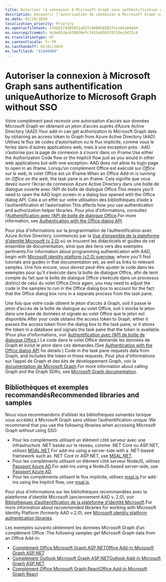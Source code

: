 ```yaml
---
title: Autoriser la connexion à Microsoft Graph sans authentification unique
description: Découvrir l'autorisation de connexion à Microsoft Graph sans authentification unique
ms.date: 01/29/2020
localization_priority: Priority
ms.openlocfilehash: a7dbd1fdd85852a82fcb00050283fece84a04e04
ms.sourcegitcommit: 4c9e02dac6f8030efc7415e699370753ec9415c8
ms.translationtype: HT
ms.contentlocale: fr-FR
ms.lasthandoff: 02/01/2020
ms.locfileid: "41649969"
---
```

# <a name="authorize-to-microsoft-graph-without-sso"></a><span data-ttu-id="6f5eb-103">Autoriser la connexion à Microsoft Graph sans authentification unique</span><span class="sxs-lookup"><span data-stu-id="6f5eb-103">Authorize to Microsoft Graph without SSO</span></span>

<span data-ttu-id="6f5eb-104">Votre complément peut recevoir une autorisation d’accès aux données Microsoft Graph en obtenant un jeton d’accès auprès d’Azure Active Directory (AAD).</span><span class="sxs-lookup"><span data-stu-id="6f5eb-104">Your add-in can get authorization to Microsoft Graph data by obtaining an access token to Graph from Azure Active Directory (AAD).</span></span> <span data-ttu-id="6f5eb-105">Utilisez le flux de codes d’autorisation ou le flux implicite, comme vous le feriez dans d'autres applications web, mais à une exception près : AAD n’autorise pas la page de connexion à s’ouvrir dans un iFrame.</span><span class="sxs-lookup"><span data-stu-id="6f5eb-105">Use either the Authorization Code flow or the Implicit flow just as you would in other web applications but with one exception: AAD does not allow its login page to open in an iframe.</span></span> <span data-ttu-id="6f5eb-106">Lorsqu’un complément Office est exécuté sur *Office sur le web*, le volet Office est un IFrame.</span><span class="sxs-lookup"><span data-stu-id="6f5eb-106">When an Office Add-in is running on *Office on the web*, the task pane is an iframe.</span></span> <span data-ttu-id="6f5eb-107">Cela signifie que vous devez ouvrir l’écran de connexion Azure Active Directory dans une boîte de dialogue ouverte avec l’API de boîte de dialogue Office.</span><span class="sxs-lookup"><span data-stu-id="6f5eb-107">This means you'll need to open the AAD login screen in a dialog box opened with the Office dialog API.</span></span> <span data-ttu-id="6f5eb-108">Cela a un effet sur votre utilisation des bibliothèques d’aide à l’authentification et l’autorisation.</span><span class="sxs-lookup"><span data-stu-id="6f5eb-108">This affects how you use authentication and authorization helper libraries.</span></span> <span data-ttu-id="6f5eb-109">Pour plus d’informations, consultez l'[Authentification avec l’API de boîte de dialogue Office](auth-with-office-dialog-api.md).</span><span class="sxs-lookup"><span data-stu-id="6f5eb-109">For more information, see [Authentication with the Office dialog API](auth-with-office-dialog-api.md).</span></span>

<span data-ttu-id="6f5eb-110">Pour plus d’informations sur la programmation de l’authentification avec Azure Active Directory, commencez par la [Vue d’ensemble de la plateforme d’identité Microsoft (v 2.0)](/azure/active-directory/develop/v2-overview) où se trouvent les didacticiels et guides de cet ensemble de documentation, ainsi que des liens vers des exemples pertinents.</span><span class="sxs-lookup"><span data-stu-id="6f5eb-110">For information about programming authentication with AAD, begin with [Microsoft identity platform (v2.0) overview](/azure/active-directory/develop/v2-overview), where you'll find tutorials and guides in that documentation set, as well as links to relevant samples.</span></span> <span data-ttu-id="6f5eb-111">Une fois encore, vous devrez peut-être ajuster le code dans les exemples pour qu’il s’exécute dans la boîte de dialogue Office, afin de tenir compte du fait que la boîte de dialogue Office s’exécute dans un processus distinct de celui du volet Office.</span><span class="sxs-lookup"><span data-stu-id="6f5eb-111">Once again, you may need to adjust the code in the samples to run in the Office dialog box to account for the fact that the Office dialog box runs in a separate process from the task pane.</span></span>

<span data-ttu-id="6f5eb-112">Une fois que votre code obtient le jeton d’accès à Graph, soit il passe le jeton d’accès de la boîte de dialogue au volet Office, soit il stocke le jeton dans une base de données et signale au volet Office que le jeton est disponible.</span><span class="sxs-lookup"><span data-stu-id="6f5eb-112">After your code obtains the access token to Graph, either it passes the access token from the dialog box to the task pane, or it stores the token in a database and signals the task pane that the token is available.</span></span> <span data-ttu-id="6f5eb-113">(Pour plus d’informations, voir [Authentification avec l’API de boîte de dialogue Office](auth-with-office-dialog-api.md).) Le code dans le volet Office demande les données de Graph et inclut le jeton dans ces demandes.</span><span class="sxs-lookup"><span data-stu-id="6f5eb-113">(See [Authentication with the Office dialog API](auth-with-office-dialog-api.md) for details.) Code in the task pane requests data from Graph, and includes the token in those requests.</span></span> <span data-ttu-id="6f5eb-114">Pour plus d’informations sur l’appel de Graph et des kits de développement Graph, voir la [documentation de Microsoft Graph](/graph/).</span><span class="sxs-lookup"><span data-stu-id="6f5eb-114">For more information about calling Graph and the Graph SDKs, see [Microsoft Graph documentation](/graph/).</span></span>

## <a name="recommended-libraries-and-samples"></a><span data-ttu-id="6f5eb-115">Bibliothèques et exemples recommandés</span><span class="sxs-lookup"><span data-stu-id="6f5eb-115">Recommended libraries and samples</span></span>

<span data-ttu-id="6f5eb-116">Nous vous recommandons d’utiliser les bibliothèques suivantes lorsque vous accédez à Microsoft Graph sans utiliser l’authentification unique :</span><span class="sxs-lookup"><span data-stu-id="6f5eb-116">We recommend that you use the following libraries when accessing Microsoft Graph without using SSO:</span></span>

- <span data-ttu-id="6f5eb-117">Pour les compléments utilisant un élément côté serveur avec une infrastructure .NET basée sur le réseau, comme .NET Core ou ASP.NET, utilisez [MSAL.NET](https://github.com/AzureAD/microsoft-authentication-library-for-dotnet/wiki#conceptual-documentation).</span><span class="sxs-lookup"><span data-stu-id="6f5eb-117">For add-ins using a server-side with a .NET-based framework such as .NET Core or ASP.NET, use [MSAL.NET](https://github.com/AzureAD/microsoft-authentication-library-for-dotnet/wiki#conceptual-documentation).</span></span>
- <span data-ttu-id="6f5eb-118">Pour les compléments utilisant un élément côté serveur NodeJS, utilisez [Passport Azure AD](https://github.com/AzureAD/passport-azure-ad).</span><span class="sxs-lookup"><span data-stu-id="6f5eb-118">For add-ins using a NodeJS-based server-side, use [Passport Azure AD](https://github.com/AzureAD/passport-azure-ad).</span></span>
- <span data-ttu-id="6f5eb-119">Pour les compléments utilisant le flux implicite, utilisez [msal.js](https://github.com/AzureAD/microsoft-authentication-library-for-js/wiki).</span><span class="sxs-lookup"><span data-stu-id="6f5eb-119">For add-ins using the Implicit flow, use [msal.js](https://github.com/AzureAD/microsoft-authentication-library-for-js/wiki).</span></span>

<span data-ttu-id="6f5eb-120">Pour plus d’informations sur les bibliothèques recommandées avec la plateforme d’identité Microsoft (anciennement AAD v. 2.0), voir [Bibliothèques d’authentification de la plateforme d’identité Microsoft](/azure/active-directory/develop/reference-v2-libraries).</span><span class="sxs-lookup"><span data-stu-id="6f5eb-120">For more information about recommended libraries for working with Microsoft Identity Platform (formerly AAD v.2.0), see [Microsoft identity platform authentication libraries](/azure/active-directory/develop/reference-v2-libraries).</span></span>

<span data-ttu-id="6f5eb-121">Les exemples suivants obtiennent les données Microsoft Graph d’un complément Office :</span><span class="sxs-lookup"><span data-stu-id="6f5eb-121">The following samples get Microsoft Graph data from an Office Add-in:</span></span>

- [<span data-ttu-id="6f5eb-122">Complément Office Microsoft Graph ASP.NET</span><span class="sxs-lookup"><span data-stu-id="6f5eb-122">Office Add-in Microsoft Graph ASP.NET</span></span>](https://github.com/OfficeDev/PnP-OfficeAddins/tree/master/Samples/auth/Office-Add-in-Microsoft-Graph-ASPNET)
- [<span data-ttu-id="6f5eb-123">Complément Outlook Microsoft Graph ASP.NET</span><span class="sxs-lookup"><span data-stu-id="6f5eb-123">Outlook Add-in Microsoft Graph ASP.NET</span></span>](https://github.com/OfficeDev/PnP-OfficeAddins/tree/master/Samples/auth/Outlook-Add-in-Microsoft-Graph-ASPNET)
- [<span data-ttu-id="6f5eb-124">Complément Office Microsoft Graph React</span><span class="sxs-lookup"><span data-stu-id="6f5eb-124">Office Add-in Microsoft Graph React</span></span>](https://github.com/OfficeDev/PnP-OfficeAddins/tree/master/Samples/auth/Office-Add-in-Microsoft-Graph-React)
